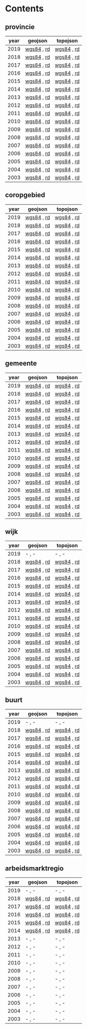 
# Contents

## provincie

| year | geojson | topojson |
| --- | --- | --- |
| 2019 | [wgs84](./wgs84/provincie_2019.geojson) , [rd](./rd/provincie_2019.geojson) | [wgs84](./wgs84/provincie_2019.topojson) , [rd](./rd/provincie_2019.topojson) |
| 2018 | [wgs84](./wgs84/provincie_2018.geojson) , [rd](./rd/provincie_2018.geojson) | [wgs84](./wgs84/provincie_2018.topojson) , [rd](./rd/provincie_2018.topojson) |
| 2017 | [wgs84](./wgs84/provincie_2017.geojson) , [rd](./rd/provincie_2017.geojson) | [wgs84](./wgs84/provincie_2017.topojson) , [rd](./rd/provincie_2017.topojson) |
| 2016 | [wgs84](./wgs84/provincie_2016.geojson) , [rd](./rd/provincie_2016.geojson) | [wgs84](./wgs84/provincie_2016.topojson) , [rd](./rd/provincie_2016.topojson) |
| 2015 | [wgs84](./wgs84/provincie_2015.geojson) , [rd](./rd/provincie_2015.geojson) | [wgs84](./wgs84/provincie_2015.topojson) , [rd](./rd/provincie_2015.topojson) |
| 2014 | [wgs84](./wgs84/provincie_2014.geojson) , [rd](./rd/provincie_2014.geojson) | [wgs84](./wgs84/provincie_2014.topojson) , [rd](./rd/provincie_2014.topojson) |
| 2013 | [wgs84](./wgs84/provincie_2013.geojson) , [rd](./rd/provincie_2013.geojson) | [wgs84](./wgs84/provincie_2013.topojson) , [rd](./rd/provincie_2013.topojson) |
| 2012 | [wgs84](./wgs84/provincie_2012.geojson) , [rd](./rd/provincie_2012.geojson) | [wgs84](./wgs84/provincie_2012.topojson) , [rd](./rd/provincie_2012.topojson) |
| 2011 | [wgs84](./wgs84/provincie_2011.geojson) , [rd](./rd/provincie_2011.geojson) | [wgs84](./wgs84/provincie_2011.topojson) , [rd](./rd/provincie_2011.topojson) |
| 2010 | [wgs84](./wgs84/provincie_2010.geojson) , [rd](./rd/provincie_2010.geojson) | [wgs84](./wgs84/provincie_2010.topojson) , [rd](./rd/provincie_2010.topojson) |
| 2009 | [wgs84](./wgs84/provincie_2009.geojson) , [rd](./rd/provincie_2009.geojson) | [wgs84](./wgs84/provincie_2009.topojson) , [rd](./rd/provincie_2009.topojson) |
| 2008 | [wgs84](./wgs84/provincie_2008.geojson) , [rd](./rd/provincie_2008.geojson) | [wgs84](./wgs84/provincie_2008.topojson) , [rd](./rd/provincie_2008.topojson) |
| 2007 | [wgs84](./wgs84/provincie_2007.geojson) , [rd](./rd/provincie_2007.geojson) | [wgs84](./wgs84/provincie_2007.topojson) , [rd](./rd/provincie_2007.topojson) |
| 2006 | [wgs84](./wgs84/provincie_2006.geojson) , [rd](./rd/provincie_2006.geojson) | [wgs84](./wgs84/provincie_2006.topojson) , [rd](./rd/provincie_2006.topojson) |
| 2005 | [wgs84](./wgs84/provincie_2005.geojson) , [rd](./rd/provincie_2005.geojson) | [wgs84](./wgs84/provincie_2005.topojson) , [rd](./rd/provincie_2005.topojson) |
| 2004 | [wgs84](./wgs84/provincie_2004.geojson) , [rd](./rd/provincie_2004.geojson) | [wgs84](./wgs84/provincie_2004.topojson) , [rd](./rd/provincie_2004.topojson) |
| 2003 | [wgs84](./wgs84/provincie_2003.geojson) , [rd](./rd/provincie_2003.geojson) | [wgs84](./wgs84/provincie_2003.topojson) , [rd](./rd/provincie_2003.topojson) |
## coropgebied

| year | geojson | topojson |
| --- | --- | --- |
| 2019 | [wgs84](./wgs84/coropgebied_2019.geojson) , [rd](./rd/coropgebied_2019.geojson) | [wgs84](./wgs84/coropgebied_2019.topojson) , [rd](./rd/coropgebied_2019.topojson) |
| 2018 | [wgs84](./wgs84/coropgebied_2018.geojson) , [rd](./rd/coropgebied_2018.geojson) | [wgs84](./wgs84/coropgebied_2018.topojson) , [rd](./rd/coropgebied_2018.topojson) |
| 2017 | [wgs84](./wgs84/coropgebied_2017.geojson) , [rd](./rd/coropgebied_2017.geojson) | [wgs84](./wgs84/coropgebied_2017.topojson) , [rd](./rd/coropgebied_2017.topojson) |
| 2016 | [wgs84](./wgs84/coropgebied_2016.geojson) , [rd](./rd/coropgebied_2016.geojson) | [wgs84](./wgs84/coropgebied_2016.topojson) , [rd](./rd/coropgebied_2016.topojson) |
| 2015 | [wgs84](./wgs84/coropgebied_2015.geojson) , [rd](./rd/coropgebied_2015.geojson) | [wgs84](./wgs84/coropgebied_2015.topojson) , [rd](./rd/coropgebied_2015.topojson) |
| 2014 | [wgs84](./wgs84/coropgebied_2014.geojson) , [rd](./rd/coropgebied_2014.geojson) | [wgs84](./wgs84/coropgebied_2014.topojson) , [rd](./rd/coropgebied_2014.topojson) |
| 2013 | [wgs84](./wgs84/coropgebied_2013.geojson) , [rd](./rd/coropgebied_2013.geojson) | [wgs84](./wgs84/coropgebied_2013.topojson) , [rd](./rd/coropgebied_2013.topojson) |
| 2012 | [wgs84](./wgs84/coropgebied_2012.geojson) , [rd](./rd/coropgebied_2012.geojson) | [wgs84](./wgs84/coropgebied_2012.topojson) , [rd](./rd/coropgebied_2012.topojson) |
| 2011 | [wgs84](./wgs84/coropgebied_2011.geojson) , [rd](./rd/coropgebied_2011.geojson) | [wgs84](./wgs84/coropgebied_2011.topojson) , [rd](./rd/coropgebied_2011.topojson) |
| 2010 | [wgs84](./wgs84/coropgebied_2010.geojson) , [rd](./rd/coropgebied_2010.geojson) | [wgs84](./wgs84/coropgebied_2010.topojson) , [rd](./rd/coropgebied_2010.topojson) |
| 2009 | [wgs84](./wgs84/coropgebied_2009.geojson) , [rd](./rd/coropgebied_2009.geojson) | [wgs84](./wgs84/coropgebied_2009.topojson) , [rd](./rd/coropgebied_2009.topojson) |
| 2008 | [wgs84](./wgs84/coropgebied_2008.geojson) , [rd](./rd/coropgebied_2008.geojson) | [wgs84](./wgs84/coropgebied_2008.topojson) , [rd](./rd/coropgebied_2008.topojson) |
| 2007 | [wgs84](./wgs84/coropgebied_2007.geojson) , [rd](./rd/coropgebied_2007.geojson) | [wgs84](./wgs84/coropgebied_2007.topojson) , [rd](./rd/coropgebied_2007.topojson) |
| 2006 | [wgs84](./wgs84/coropgebied_2006.geojson) , [rd](./rd/coropgebied_2006.geojson) | [wgs84](./wgs84/coropgebied_2006.topojson) , [rd](./rd/coropgebied_2006.topojson) |
| 2005 | [wgs84](./wgs84/coropgebied_2005.geojson) , [rd](./rd/coropgebied_2005.geojson) | [wgs84](./wgs84/coropgebied_2005.topojson) , [rd](./rd/coropgebied_2005.topojson) |
| 2004 | [wgs84](./wgs84/coropgebied_2004.geojson) , [rd](./rd/coropgebied_2004.geojson) | [wgs84](./wgs84/coropgebied_2004.topojson) , [rd](./rd/coropgebied_2004.topojson) |
| 2003 | [wgs84](./wgs84/coropgebied_2003.geojson) , [rd](./rd/coropgebied_2003.geojson) | [wgs84](./wgs84/coropgebied_2003.topojson) , [rd](./rd/coropgebied_2003.topojson) |
## gemeente

| year | geojson | topojson |
| --- | --- | --- |
| 2019 | [wgs84](./wgs84/gemeente_2019.geojson) , [rd](./rd/gemeente_2019.geojson) | [wgs84](./wgs84/gemeente_2019.topojson) , [rd](./rd/gemeente_2019.topojson) |
| 2018 | [wgs84](./wgs84/gemeente_2018.geojson) , [rd](./rd/gemeente_2018.geojson) | [wgs84](./wgs84/gemeente_2018.topojson) , [rd](./rd/gemeente_2018.topojson) |
| 2017 | [wgs84](./wgs84/gemeente_2017.geojson) , [rd](./rd/gemeente_2017.geojson) | [wgs84](./wgs84/gemeente_2017.topojson) , [rd](./rd/gemeente_2017.topojson) |
| 2016 | [wgs84](./wgs84/gemeente_2016.geojson) , [rd](./rd/gemeente_2016.geojson) | [wgs84](./wgs84/gemeente_2016.topojson) , [rd](./rd/gemeente_2016.topojson) |
| 2015 | [wgs84](./wgs84/gemeente_2015.geojson) , [rd](./rd/gemeente_2015.geojson) | [wgs84](./wgs84/gemeente_2015.topojson) , [rd](./rd/gemeente_2015.topojson) |
| 2014 | [wgs84](./wgs84/gemeente_2014.geojson) , [rd](./rd/gemeente_2014.geojson) | [wgs84](./wgs84/gemeente_2014.topojson) , [rd](./rd/gemeente_2014.topojson) |
| 2013 | [wgs84](./wgs84/gemeente_2013.geojson) , [rd](./rd/gemeente_2013.geojson) | [wgs84](./wgs84/gemeente_2013.topojson) , [rd](./rd/gemeente_2013.topojson) |
| 2012 | [wgs84](./wgs84/gemeente_2012.geojson) , [rd](./rd/gemeente_2012.geojson) | [wgs84](./wgs84/gemeente_2012.topojson) , [rd](./rd/gemeente_2012.topojson) |
| 2011 | [wgs84](./wgs84/gemeente_2011.geojson) , [rd](./rd/gemeente_2011.geojson) | [wgs84](./wgs84/gemeente_2011.topojson) , [rd](./rd/gemeente_2011.topojson) |
| 2010 | [wgs84](./wgs84/gemeente_2010.geojson) , [rd](./rd/gemeente_2010.geojson) | [wgs84](./wgs84/gemeente_2010.topojson) , [rd](./rd/gemeente_2010.topojson) |
| 2009 | [wgs84](./wgs84/gemeente_2009.geojson) , [rd](./rd/gemeente_2009.geojson) | [wgs84](./wgs84/gemeente_2009.topojson) , [rd](./rd/gemeente_2009.topojson) |
| 2008 | [wgs84](./wgs84/gemeente_2008.geojson) , [rd](./rd/gemeente_2008.geojson) | [wgs84](./wgs84/gemeente_2008.topojson) , [rd](./rd/gemeente_2008.topojson) |
| 2007 | [wgs84](./wgs84/gemeente_2007.geojson) , [rd](./rd/gemeente_2007.geojson) | [wgs84](./wgs84/gemeente_2007.topojson) , [rd](./rd/gemeente_2007.topojson) |
| 2006 | [wgs84](./wgs84/gemeente_2006.geojson) , [rd](./rd/gemeente_2006.geojson) | [wgs84](./wgs84/gemeente_2006.topojson) , [rd](./rd/gemeente_2006.topojson) |
| 2005 | [wgs84](./wgs84/gemeente_2005.geojson) , [rd](./rd/gemeente_2005.geojson) | [wgs84](./wgs84/gemeente_2005.topojson) , [rd](./rd/gemeente_2005.topojson) |
| 2004 | [wgs84](./wgs84/gemeente_2004.geojson) , [rd](./rd/gemeente_2004.geojson) | [wgs84](./wgs84/gemeente_2004.topojson) , [rd](./rd/gemeente_2004.topojson) |
| 2003 | [wgs84](./wgs84/gemeente_2003.geojson) , [rd](./rd/gemeente_2003.geojson) | [wgs84](./wgs84/gemeente_2003.topojson) , [rd](./rd/gemeente_2003.topojson) |
## wijk

| year | geojson | topojson |
| --- | --- | --- |
| 2019 | - , - | - , - |
| 2018 | [wgs84](./wgs84/wijk_2018.geojson) , [rd](./rd/wijk_2018.geojson) | [wgs84](./wgs84/wijk_2018.topojson) , [rd](./rd/wijk_2018.topojson) |
| 2017 | [wgs84](./wgs84/wijk_2017.geojson) , [rd](./rd/wijk_2017.geojson) | [wgs84](./wgs84/wijk_2017.topojson) , [rd](./rd/wijk_2017.topojson) |
| 2016 | [wgs84](./wgs84/wijk_2016.geojson) , [rd](./rd/wijk_2016.geojson) | [wgs84](./wgs84/wijk_2016.topojson) , [rd](./rd/wijk_2016.topojson) |
| 2015 | [wgs84](./wgs84/wijk_2015.geojson) , [rd](./rd/wijk_2015.geojson) | [wgs84](./wgs84/wijk_2015.topojson) , [rd](./rd/wijk_2015.topojson) |
| 2014 | [wgs84](./wgs84/wijk_2014.geojson) , [rd](./rd/wijk_2014.geojson) | [wgs84](./wgs84/wijk_2014.topojson) , [rd](./rd/wijk_2014.topojson) |
| 2013 | [wgs84](./wgs84/wijk_2013.geojson) , [rd](./rd/wijk_2013.geojson) | [wgs84](./wgs84/wijk_2013.topojson) , [rd](./rd/wijk_2013.topojson) |
| 2012 | [wgs84](./wgs84/wijk_2012.geojson) , [rd](./rd/wijk_2012.geojson) | [wgs84](./wgs84/wijk_2012.topojson) , [rd](./rd/wijk_2012.topojson) |
| 2011 | [wgs84](./wgs84/wijk_2011.geojson) , [rd](./rd/wijk_2011.geojson) | [wgs84](./wgs84/wijk_2011.topojson) , [rd](./rd/wijk_2011.topojson) |
| 2010 | [wgs84](./wgs84/wijk_2010.geojson) , [rd](./rd/wijk_2010.geojson) | [wgs84](./wgs84/wijk_2010.topojson) , [rd](./rd/wijk_2010.topojson) |
| 2009 | [wgs84](./wgs84/wijk_2009.geojson) , [rd](./rd/wijk_2009.geojson) | [wgs84](./wgs84/wijk_2009.topojson) , [rd](./rd/wijk_2009.topojson) |
| 2008 | [wgs84](./wgs84/wijk_2008.geojson) , [rd](./rd/wijk_2008.geojson) | [wgs84](./wgs84/wijk_2008.topojson) , [rd](./rd/wijk_2008.topojson) |
| 2007 | [wgs84](./wgs84/wijk_2007.geojson) , [rd](./rd/wijk_2007.geojson) | [wgs84](./wgs84/wijk_2007.topojson) , [rd](./rd/wijk_2007.topojson) |
| 2006 | [wgs84](./wgs84/wijk_2006.geojson) , [rd](./rd/wijk_2006.geojson) | [wgs84](./wgs84/wijk_2006.topojson) , [rd](./rd/wijk_2006.topojson) |
| 2005 | [wgs84](./wgs84/wijk_2005.geojson) , [rd](./rd/wijk_2005.geojson) | [wgs84](./wgs84/wijk_2005.topojson) , [rd](./rd/wijk_2005.topojson) |
| 2004 | [wgs84](./wgs84/wijk_2004.geojson) , [rd](./rd/wijk_2004.geojson) | [wgs84](./wgs84/wijk_2004.topojson) , [rd](./rd/wijk_2004.topojson) |
| 2003 | [wgs84](./wgs84/wijk_2003.geojson) , [rd](./rd/wijk_2003.geojson) | [wgs84](./wgs84/wijk_2003.topojson) , [rd](./rd/wijk_2003.topojson) |
## buurt

| year | geojson | topojson |
| --- | --- | --- |
| 2019 | - , - | - , - |
| 2018 | [wgs84](./wgs84/buurt_2018.geojson) , [rd](./rd/buurt_2018.geojson) | [wgs84](./wgs84/buurt_2018.topojson) , [rd](./rd/buurt_2018.topojson) |
| 2017 | [wgs84](./wgs84/buurt_2017.geojson) , [rd](./rd/buurt_2017.geojson) | [wgs84](./wgs84/buurt_2017.topojson) , [rd](./rd/buurt_2017.topojson) |
| 2016 | [wgs84](./wgs84/buurt_2016.geojson) , [rd](./rd/buurt_2016.geojson) | [wgs84](./wgs84/buurt_2016.topojson) , [rd](./rd/buurt_2016.topojson) |
| 2015 | [wgs84](./wgs84/buurt_2015.geojson) , [rd](./rd/buurt_2015.geojson) | [wgs84](./wgs84/buurt_2015.topojson) , [rd](./rd/buurt_2015.topojson) |
| 2014 | [wgs84](./wgs84/buurt_2014.geojson) , [rd](./rd/buurt_2014.geojson) | [wgs84](./wgs84/buurt_2014.topojson) , [rd](./rd/buurt_2014.topojson) |
| 2013 | [wgs84](./wgs84/buurt_2013.geojson) , [rd](./rd/buurt_2013.geojson) | [wgs84](./wgs84/buurt_2013.topojson) , [rd](./rd/buurt_2013.topojson) |
| 2012 | [wgs84](./wgs84/buurt_2012.geojson) , [rd](./rd/buurt_2012.geojson) | [wgs84](./wgs84/buurt_2012.topojson) , [rd](./rd/buurt_2012.topojson) |
| 2011 | [wgs84](./wgs84/buurt_2011.geojson) , [rd](./rd/buurt_2011.geojson) | [wgs84](./wgs84/buurt_2011.topojson) , [rd](./rd/buurt_2011.topojson) |
| 2010 | [wgs84](./wgs84/buurt_2010.geojson) , [rd](./rd/buurt_2010.geojson) | [wgs84](./wgs84/buurt_2010.topojson) , [rd](./rd/buurt_2010.topojson) |
| 2009 | [wgs84](./wgs84/buurt_2009.geojson) , [rd](./rd/buurt_2009.geojson) | [wgs84](./wgs84/buurt_2009.topojson) , [rd](./rd/buurt_2009.topojson) |
| 2008 | [wgs84](./wgs84/buurt_2008.geojson) , [rd](./rd/buurt_2008.geojson) | [wgs84](./wgs84/buurt_2008.topojson) , [rd](./rd/buurt_2008.topojson) |
| 2007 | [wgs84](./wgs84/buurt_2007.geojson) , [rd](./rd/buurt_2007.geojson) | [wgs84](./wgs84/buurt_2007.topojson) , [rd](./rd/buurt_2007.topojson) |
| 2006 | [wgs84](./wgs84/buurt_2006.geojson) , [rd](./rd/buurt_2006.geojson) | [wgs84](./wgs84/buurt_2006.topojson) , [rd](./rd/buurt_2006.topojson) |
| 2005 | [wgs84](./wgs84/buurt_2005.geojson) , [rd](./rd/buurt_2005.geojson) | [wgs84](./wgs84/buurt_2005.topojson) , [rd](./rd/buurt_2005.topojson) |
| 2004 | [wgs84](./wgs84/buurt_2004.geojson) , [rd](./rd/buurt_2004.geojson) | [wgs84](./wgs84/buurt_2004.topojson) , [rd](./rd/buurt_2004.topojson) |
| 2003 | [wgs84](./wgs84/buurt_2003.geojson) , [rd](./rd/buurt_2003.geojson) | [wgs84](./wgs84/buurt_2003.topojson) , [rd](./rd/buurt_2003.topojson) |
## arbeidsmarktregio

| year | geojson | topojson |
| --- | --- | --- |
| 2019 | - , - | - , - |
| 2018 | [wgs84](./wgs84/arbeidsmarktregio_2018.geojson) , [rd](./rd/arbeidsmarktregio_2018.geojson) | [wgs84](./wgs84/arbeidsmarktregio_2018.topojson) , [rd](./rd/arbeidsmarktregio_2018.topojson) |
| 2017 | [wgs84](./wgs84/arbeidsmarktregio_2017.geojson) , [rd](./rd/arbeidsmarktregio_2017.geojson) | [wgs84](./wgs84/arbeidsmarktregio_2017.topojson) , [rd](./rd/arbeidsmarktregio_2017.topojson) |
| 2016 | [wgs84](./wgs84/arbeidsmarktregio_2016.geojson) , [rd](./rd/arbeidsmarktregio_2016.geojson) | [wgs84](./wgs84/arbeidsmarktregio_2016.topojson) , [rd](./rd/arbeidsmarktregio_2016.topojson) |
| 2015 | [wgs84](./wgs84/arbeidsmarktregio_2015.geojson) , [rd](./rd/arbeidsmarktregio_2015.geojson) | [wgs84](./wgs84/arbeidsmarktregio_2015.topojson) , [rd](./rd/arbeidsmarktregio_2015.topojson) |
| 2014 | [wgs84](./wgs84/arbeidsmarktregio_2014.geojson) , [rd](./rd/arbeidsmarktregio_2014.geojson) | [wgs84](./wgs84/arbeidsmarktregio_2014.topojson) , [rd](./rd/arbeidsmarktregio_2014.topojson) |
| 2013 | - , - | - , - |
| 2012 | - , - | - , - |
| 2011 | - , - | - , - |
| 2010 | - , - | - , - |
| 2009 | - , - | - , - |
| 2008 | - , - | - , - |
| 2007 | - , - | - , - |
| 2006 | - , - | - , - |
| 2005 | - , - | - , - |
| 2004 | - , - | - , - |
| 2003 | - , - | - , - |
